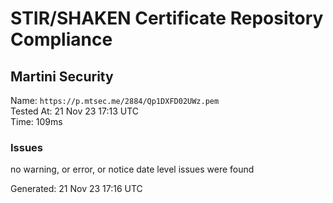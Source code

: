 # STIR/SHAKEN Certificate Repository Compliance

## Martini Security

Name: `https://p.mtsec.me/2884/Qp1DXFD02UWz.pem`\
Tested At: 21 Nov 23 17:13 UTC\
Time: 109ms

### Issues

no warning, or error, or notice date level issues were found

Generated: 21 Nov 23 17:16 UTC